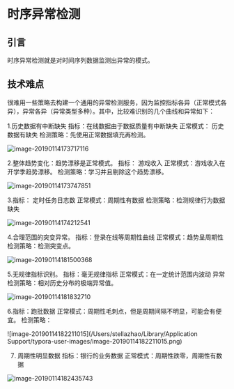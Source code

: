 # 时序异常检测

## 引言

时序异常检测就是对时间序列数据监测出异常的模式。

## 技术难点

很难用一些策略去构建一个通用的异常检测服务，因为监控指标各异（正常模式各异），异常各异（异常类型多种）。其中，比较难识别的几个曲线和异常如下：

1.历史数据有中断缺失
指标：在线数据由于数据质量有中断缺失
正常模式： 历史数据有缺失
检测策略：先使用正常数据填充再检测。

![image-20190114173717116](/Users/stellazhao/statistics_studyplace/EasyML_BOOK/_image/image-20190114173717116.png)

2.整体趋势变化：趋势漂移是正常模式。
指标： 游戏收入
正常模式：游戏收入在开学季趋势漂移。
检测策略：学习并且剔除这个趋势漂移。



![image-20190114173747851](/Users/stellazhao/statistics_studyplace/EasyML_BOOK/_image/image-20190114173747851.png)



3.指标： 定时任务日志数
正常模式：周期性有数据
检测策略：检测规律行为数据缺失

![image-20190114174212541](/Users/stellazhao/statistics_studyplace/EasyML_BOOK/_image/image-20190114174212541.png)

4.合理范围的突变异常。
指标：登录在线等周期性曲线
正常模式：趋势呈周期性
检测策略：检测突变点。

![image-20190114181500368](/Users/stellazhao/statistics_studyplace/EasyML_BOOK/_image/image-20190114181500368.png)

5.无规律指标识别。
指标：毫无规律指标
正常模式：在一定统计范围内波动
异常检测策略：相对历史分布的极端异常值。

![image-20190114181832710](/Users/stellazhao/statistics_studyplace/EasyML_BOOK/_image/image-20190114181832710.png)

6.指标：跑批数据
正常模式：周期性毛刺点，但是周期间隔不明显，可能会有便宜。
检测策略：

![image-20190114182211015](/Users/stellazhao/Library/Application Support/typora-user-images/image-20190114182211015.png)



7. 周期性明显数据
指标：银行的业务数据
正常模式：周期性跌零，周期性有数据

![image-20190114182435743](/Users/stellazhao/statistics_studyplace/EasyML_BOOK/_image/image-20190114182435743.png)